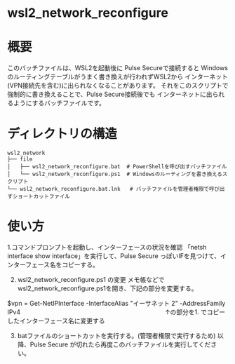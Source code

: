 # wsl2_network_reconfigure

# 概要
このバッチファイルは、WSL2を起動後に Pulse Secureで接続すると
Windowsのルーティングテーブルがうまく書き換えが行われずWSL2から
インターネット(VPN接続先を含む)に出られなくなることがあります。
それをこのスクリプトで強制的に書き換えることで、Pulse Secure接続後でも
インターネットに出られるようにするバッチファイルです。

# ディレクトリの構造

```
wsl2_network
├── file
│   ├── wsl2_network_reconfigure.bat  # PowerShellを呼び出すバッチファイル
│   └── wsl2_network_reconfigure.ps1  # Windowsのルーティングを書き換えるスクリプト
└── wsl2_network_reconfigure.bat.lnk   # バッチファイルを管理者権限で呼び出すショートカットファイル
```

# 使い方
1.コマンドプロンプトを起動し、インターフェースの状況を確認
「netsh interface show interface」を実行して、Pulse Secure っぽいIFを見つけて、インターフェース名をコピーする。

2. wsl2_network_reconfigure.ps1 の変更
メモ帳などでwsl2_network_reconfigure.ps1を開き、下記の部分を変更する。

$vpn = Get-NetIPInterface -InterfaceAlias "イーサネット 2" -AddressFamily IPv4
　　　　　　　　　　　　　　　　　　　　　　　      ↑の部分を1. でコピーしたインターフェース名に変更する

3. batファイルのショートカットを実行する。(管理者権限で実行するため)
以降、Pulse Secure が切れたら再度このバッチファイルを実行してください。
